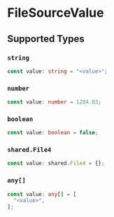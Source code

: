 # FileSourceValue


## Supported Types

### `string`

```typescript
const value: string = "<value>";
```

### `number`

```typescript
const value: number = 1284.03;
```

### `boolean`

```typescript
const value: boolean = false;
```

### `shared.File4`

```typescript
const value: shared.File4 = {};
```

### `any[]`

```typescript
const value: any[] = [
  "<value>",
];
```

